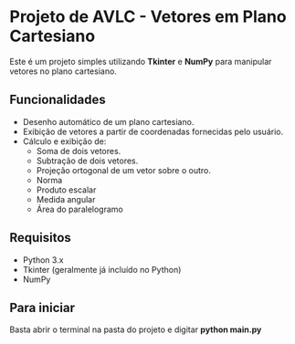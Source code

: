 # Projeto de AVLC - Vetores em Plano Cartesiano

Este é um projeto simples utilizando **Tkinter** e **NumPy** para manipular vetores no plano cartesiano.

## Funcionalidades

- Desenho automático de um plano cartesiano.
- Exibição de vetores a partir de coordenadas fornecidas pelo usuário.
- Cálculo e exibição de:
  - Soma de dois vetores.
  - Subtração de dois vetores.
  - Projeção ortogonal de um vetor sobre o outro.
  - Norma
  - Produto escalar
  - Medida angular
  - Área do paralelogramo


## Requisitos

- Python 3.x
- Tkinter (geralmente já incluído no Python)
- NumPy

## Para iniciar

Basta abrir o terminal na pasta do projeto e digitar **python main.py**

